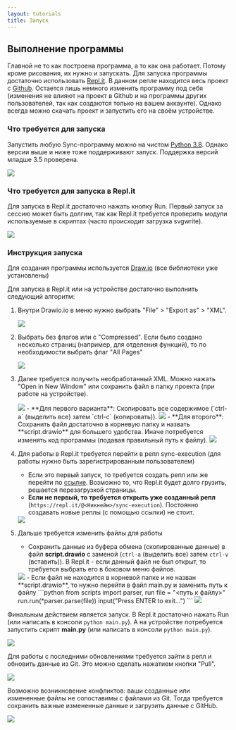 ```yaml
---
layout: tutorials
title: Запуск
---
```


## Выполнение программы

Главной не то как построена программа, а то как она работает. Потому кроме рисования, их нужно и запускать. 
Для запуска программы достаточно использовать [Repl.it][replit]. В данном репле находится весь проект с [Github][github].
Остается лишь немного изменить программу под себя (изменения не влияют на проект в Github и на программы других пользователей,
так как создаются только на вашем аккаунте). Однако всегда можно скачать проект и запустить его на своём устройстве.

### Что требуется для запуска

Запустить любую Sync-программу можно на чистом [Python 3.8][python3]. Однако версии выше и ниже тоже поддерживают запуск.
Поддержка версий младше 3.5 проверена.

<img src="{{site.baseurl}}/resources/tutorials/execution/01_get_python.png"/>

### Что требуется для запуска в Repl.it

Для запуска в Repl.it достаточно нажать кнопку Run. Первый запуск за сессию может быть долгим, так как Repl.it требуется 
проверить модули используемые в скриптах (часто происходит загрузка svgwrite).

<img src="{{site.baseurl}}/resources/tutorials/execution/02_run_repl.png"/>

### Инструкция запуска

Для создания программы используется [Draw.io][drawio] (все библиотеки уже установлены)

Для запуска в Repl.it или на устройстве достаточно выполнить следующий алгоритм:
1. Внутри Drawio.io в меню нужно выбрать "File" > "Export as" > "XML". 

    <img src="{{site.baseurl}}/resources/tutorials/execution/03_taking_xml_1.png"/>
2. Выбрать без флагов или с "Compressed". Если было создано несколько страниц (например, для отделения функций), 
то по необходимости выбрать флаг "All Pages"

    <img src="{{site.baseurl}}/resources/tutorials/execution/04_taking_xml_2.png"/>
3. Далее требуется получить необработанный XML. Можно нажать "Open in New Window" или сохранить файл в папку проекта (при работе на устройстве).

    <img src="{{site.baseurl}}/resources/tutorials/execution/05_taking_xml_3.png"/>
    - **Для первого варианта**: Скопировать все содержимое (`ctrl-a` (выделить все) затем `ctrl-c` (копировать)).
    
    <img src="{{site.baseurl}}/resources/tutorials/execution/06_taking_xml_4.png"/>
    - **Для второго**: Сохранить файл достаточно в корневую папку и назвать **script.drawio** для большего удобства. 
    Иначе потребуется изменять код программы (подавая правильный путь к файлу).
    
    <img src="{{site.baseurl}}/resources/tutorials/execution/07_taking_xml_5.png"/>
4. Для работы в Repl.it требуется перейти в репл sync-execution (для работы нужно быть зарегистрированным пользователем)
    - Если это первый запуск, то требуется создать репл или же перейти по [ссылке][replit_script]. Возможно то, что Repl.it
    будет долго грузить, решается перезагрузкой страницы.
    - **Если не первый, то требуется открыть уже созданный репл** (`https://repl.it/@<Никнейм>/sync-execution`). 
    Постоянно создавать новые реплы (с помощью ссылки) не стоит. 
    
    <img src="{{site.baseurl}}/resources/tutorials/execution/10_working_with_repl.png"/>
5. Дальше требуется изменить файлы для работы 
    - Сохранить данные из буфера обмена (скопированные данные) в файл **script.drawio** c заменой 
    (`ctrl-a` (выделить все) затем `ctrl-v` (вставить)). В Repl.it - если данный файл не был открыт, то требуется выбрать 
    его в боковом меню файлов.
    
    <img src="{{site.baseurl}}/resources/tutorials/execution/11_changing_project_1.png"/>
    - Если файл не находится в корневой папке и не назван **script.drawio**, то нужно перейти в файл main.py и заменить путь к файлу
    ```python
    from scripts import parser, run
    file = "<путь к файлу>"
    run.run(*parser.parse(file))
    input("Press ENTER to exit...")
    ```
    
    <img src="{{site.baseurl}}/resources/tutorials/execution/12_changing_project_2.png"/>

Финальным действием является запуск. В Repl.it достаточно нажать Run (или написать в консоли `python main.py`). 
А на устройстве потребуется запустить скрипт **main.py** (или написать в консоли `python main.py`).

<img src="{{site.baseurl}}/resources/tutorials/execution/13_running.png"/>

Для работы с последними обновлениями требуется зайти в репл и обновить данные из Git. Это можно сделать нажатием кнопки "Pull".

<img src="{{site.baseurl}}/resources/tutorials/execution/14_updating.png"/>

Возможно возникновение конфликтов: ваши созданные или измененные файлы не сопоставимы с файлами из Git.
Тогда требуется сохранить важные измененные данные и загрузить данные с GitHub.

<img src="{{site.baseurl}}/resources/tutorials/execution/15_conflict_solving.png"/>

[github]: https://github.com/octo-gone/sync-execution
[python3]: https://www.python.org/
[replit_script]: https://repl.it/github/octo-gone/sync-execution#script.drawio

[index]: {{site.baseurl}}/index
[tutorials]: {{site.baseurl}}/tutorials#content
[drawio]: https://app.diagrams.net/?splash=0&libs=0&clibs=Uhttps://raw.githubusercontent.com/octo-gone/sync-execution/master/resources/base.drawio;Uhttps://raw.githubusercontent.com/octo-gone/sync-execution/master/resources/structure.drawio
[replit]: https://repl.it/github/octo-gone/sync-execution

